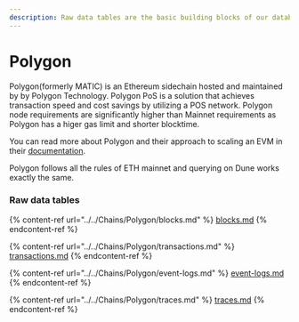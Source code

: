 ```yaml
---
description: Raw data tables are the basic building blocks of our database.
---
```


# Polygon

Polygon(formerly MATIC) is an Ethereum sidechain hosted and maintained by by Polygon Technology. Polygon PoS is a solution that achieves transaction speed and cost savings by utilizing a POS network. Polygon node requirements are significantly higher than Mainnet requirements as Polygon has a higer gas limit and shorter blocktime.

You can read more about Polygon and their approach to scaling an EVM in their [documentation](https://docs.polygon.technology/).

Polygon follows all the rules of ETH mainnet and querying on Dune works exactly the same.

### Raw data tables

{% content-ref url="../../Chains/Polygon/blocks.md" %}
[blocks.md](../../Chains/Polygon/blocks.md)
{% endcontent-ref %}

{% content-ref url="../../Chains/Polygon/transactions.md" %}
[transactions.md](../../Chains/Polygon/transactions.md)
{% endcontent-ref %}

{% content-ref url="../../Chains/Polygon/event-logs.md" %}
[event-logs.md](../../Chains/Polygon/event-logs.md)
{% endcontent-ref %}

{% content-ref url="../../Chains/Polygon/traces.md" %}
[traces.md](../../Chains/Polygon/traces.md)
{% endcontent-ref %}
